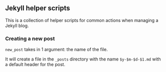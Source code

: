 ## Jekyll helper scripts

This is a collection of helper scripts for common actions when managing a Jekyll blog.

### Creating a new post

`new_post` takes in 1 argument: the name of the file.

It will create a file in the `_posts` directory with the name `$y-$m-$d-$1.md` with a default header for the post.

